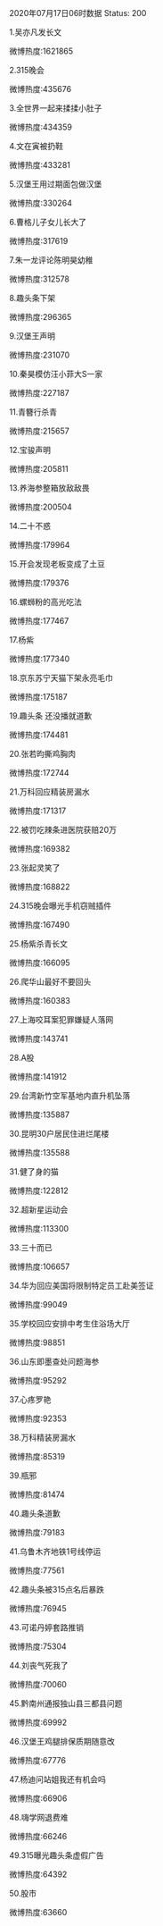 2020年07月17日06时数据
Status: 200

1.吴亦凡发长文

微博热度:1621865

2.315晚会

微博热度:435676

3.全世界一起来揉揉小肚子

微博热度:434359

4.文在寅被扔鞋

微博热度:433281

5.汉堡王用过期面包做汉堡

微博热度:330264

6.曹格儿子女儿长大了

微博热度:317619

7.朱一龙评论陈明昊幼稚

微博热度:312578

8.趣头条下架

微博热度:296365

9.汉堡王声明

微博热度:231070

10.秦昊模仿汪小菲大S一家

微博热度:227187

11.青簪行杀青

微博热度:215657

12.宝骏声明

微博热度:205811

13.养海参整箱放敌敌畏

微博热度:200504

14.二十不惑

微博热度:179964

15.开会发现老板变成了土豆

微博热度:179376

16.螺蛳粉的高光吃法

微博热度:177467

17.杨紫

微博热度:177340

18.京东苏宁天猫下架永亮毛巾

微博热度:175187

19.趣头条 还没播就道歉

微博热度:174481

20.张若昀撕鸡胸肉

微博热度:172744

21.万科回应精装房漏水

微博热度:171317

22.被罚吃辣条进医院获赔20万

微博热度:169382

23.张起灵笑了

微博热度:168822

24.315晚会曝光手机窃贼插件

微博热度:167490

25.杨紫杀青长文

微博热度:166095

26.爬华山最好不要回头

微博热度:160383

27.上海咬耳案犯罪嫌疑人落网

微博热度:143741

28.A股

微博热度:141912

29.台湾新竹空军基地内直升机坠落

微博热度:135887

30.昆明30户居民住进烂尾楼

微博热度:135588

31.健了身的猫

微博热度:122812

32.超新星运动会

微博热度:113300

33.三十而已

微博热度:106657

34.华为回应美国将限制特定员工赴美签证

微博热度:99049

35.学校回应安排中考生住浴场大厅

微博热度:98851

36.山东即墨查处问题海参

微博热度:95292

37.心疼罗艳

微博热度:92353

38.万科精装房漏水

微博热度:85319

39.瓶邪

微博热度:81474

40.趣头条道歉

微博热度:79183

41.乌鲁木齐地铁1号线停运

微博热度:77561

42.趣头条被315点名后暴跌

微博热度:76945

43.可诺丹婷套路推销

微博热度:75304

44.刘丧气死我了

微博热度:70060

45.黔南州通报独山县三都县问题

微博热度:69992

46.汉堡王鸡腿排保质期随意改

微博热度:67776

47.杨迪问站姐我还有机会吗

微博热度:66906

48.嗨学网退费难

微博热度:66246

49.315曝光趣头条虚假广告

微博热度:64392

50.股市

微博热度:63660

